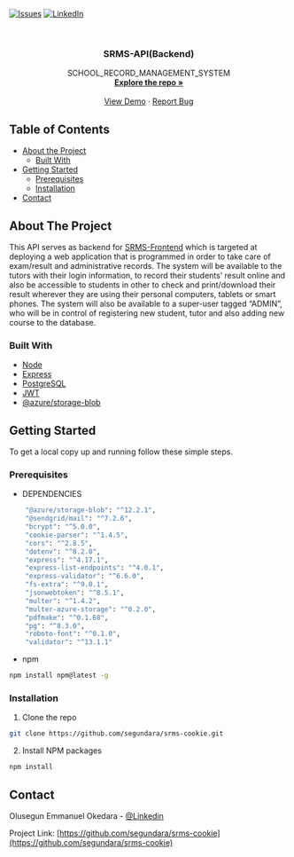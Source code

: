<!--
*** Thanks for checking out this README Template. If you have a suggestion that would
*** make this better, please fork the repo and create a pull request or simply open
*** an issue with the tag "enhancement".
*** Thanks again! Now go create something AMAZING! :D
***
***
***
*** To avoid retyping too much info. Do a search and replace for the following:
*** github_username, repo_name
-->



[![Issues][issues-shield]][issues-url]
[![LinkedIn][linkedin-shield]][linkedin-url]



<!-- PROJECT LOGO -->
<br />
<p align="center">

  <h3 align="center">SRMS-API(Backend)</h3>

  <p align="center">
    SCHOOL_RECORD_MANAGEMENT_SYSTEM
    <br />
    <a href="https://github.com/segundara/srms-cookie"><strong>Explore the repo »</strong></a>
    <br />
    <br />
    <a href="https://srms-ck-fe.herokuapp.com/">View Demo</a>
    ·
    <a href="https://github.com/segundara/srms-cookie/issues">Report Bug</a>
  </p>
</p>



<!-- TABLE OF CONTENTS -->
## Table of Contents

* [About the Project](#about-the-project)
  * [Built With](#built-with)
* [Getting Started](#getting-started)
  * [Prerequisites](#prerequisites)
  * [Installation](#installation)
* [Contact](#contact)



<!-- ABOUT THE PROJECT -->
## About The Project

This API serves as backend for [SRMS-Frontend](https://github.com/segundara/srms-fe) which is targeted at deploying a web application that is programmed in order to take care of exam/result and administrative records.
The system will be available to the tutors with their login information, to record their students’ result online and also be accessible to students in other to check and print/download their result wherever they are using their personal computers, tablets or smart phones. 
The system will also be available to a super-user tagged “ADMIN”, who will be in control of registering new student, tutor and also adding new course to the database.



### Built With

* [Node](https://nodejs.org/en/)
* [Express](https://expressjs.com/)
* [PostgreSQL](https://www.postgresql.org/)
* [JWT](https://jwt.io/)
* [@azure/storage-blob](https://azure.microsoft.com/en-us/services/storage/blobs/)



<!-- GETTING STARTED -->
## Getting Started

To get a local copy up and running follow these simple steps.

### Prerequisites

* DEPENDENCIES
```sh
    "@azure/storage-blob": "^12.2.1",
    "@sendgrid/mail": "^7.2.6",
    "bcrypt": "^5.0.0",
    "cookie-parser": "^1.4.5",
    "cors": "^2.8.5",
    "dotenv": "^8.2.0",
    "express": "^4.17.1",
    "express-list-endpoints": "^4.0.1",
    "express-validator": "^6.6.0",
    "fs-extra": "^9.0.1",
    "jsonwebtoken": "^8.5.1",
    "multer": "^1.4.2",
    "multer-azure-storage": "^0.2.0",
    "pdfmake": "^0.1.68",
    "pg": "^8.3.0",
    "roboto-font": "^0.1.0",
    "validator": "^13.1.1"
```

* npm
```sh
npm install npm@latest -g
```

### Installation

1. Clone the repo
```sh
git clone https://github.com/segundara/srms-cookie.git
```
2. Install NPM packages
```sh
npm install
```


<!-- CONTACT -->
## Contact

Olusegun Emmanuel Okedara - [@Linkedin](https://www.linkedin.com/in/olusegunemmanuelokedara/)

Project Link: [https://github.com/segundara/srms-cookie](https://github.com/segundara/srms-cookie)





<!-- MARKDOWN LINKS & IMAGES -->
<!-- https://www.markdownguide.org/basic-syntax/#reference-style-links -->
[issues-shield]: https://img.shields.io/github/issues/segundara/srms-cookie.svg?style=flat-square
[issues-url]: https://github.com/segundara/srms-cookie/issues
[linkedin-shield]: https://img.shields.io/badge/-LinkedIn-black.svg?style=flat-square&logo=linkedin&colorB=555
[linkedin-url]: https://www.linkedin.com/in/olusegunemmanuelokedara/
